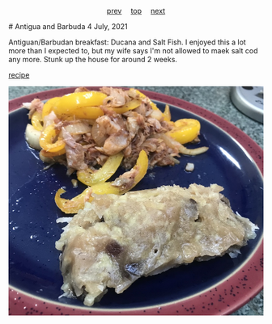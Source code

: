 <span><p align=center>
[prev](angola.md)&emsp;
[top](../index.md)&emsp;
[next](argentina.md)
</p></span>
# Antigua and Barbuda
4 July, 2021


Antiguan/Barbudan breakfast: Ducana and Salt Fish. I enjoyed this a lot more than I expected to, but my wife says I'm not allowed to maek salt cod any more. Stunk up the house for around 2 weeks.

[recipe](https://melindastrauss.com/2011/04/10/antiguan-ducana-and-salt-fish/)

![Two mushy piles of food on a plate](images/antigua_and_barbuda.jpeg)